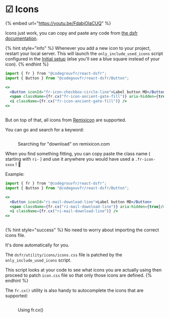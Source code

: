 # ☑ Icons

{% embed url="https://youtu.be/FdabjOlaCUQ" %}

Icons just work, you can copy and paste any code from [the dsfr documentation](https://www.systeme-de-design.gouv.fr/elements-d-interface/fondamentaux-techniques/icone).

{% hint style="info" %}
Whenever you add a new icon to your project, restart your local server. This will launch the `only_include_used_icons` script configured in the [Initial setup](./) (else you'll see a blue square instead of your icon).
{% endhint %}

```jsx
import { fr } from "@codegrouvfr/react-dsfr";
import { Button } from "@codegouvfr/react-dsfr/Button";

<>
  <Button iconId="fr-icon-checkbox-circle-line">Label button MD</Button>
  <span className={fr.cx("fr-icon-ancient-gate-fill")} aria-hidden={true}/>
  <i className={fr.cx("fr-icon-ancient-gate-fill")} />
<>
```

<figure><img src=".gitbook/assets/image (5) (1).png" alt=""><figcaption></figcaption></figure>

But on top of that, all icons from [Remixicon](https://remixicon.com/) are supported.

You can go and search for a keyword:

<figure><img src=".gitbook/assets/image (2) (1) (1).png" alt=""><figcaption><p>Searching for "download" on remixicon.com</p></figcaption></figure>

When you find something fitting, you can copy paste the class name ( starting with `ri-` ) and use it anywhere you would have used a `.fr-icon-xxxx` ! 🚀

Example:

```jsx
import { fr } from "@codegrouvfr/react-dsfr";
import { Button } from "@codegouvfr/react-dsfr/Button";

<>
  <Button iconId="ri-mail-download-line">Label button MD</Button>
  <span className={fr.cx("ri-mail-download-line")} aria-hidden={true}/>
  <i className={fr.cx("ri-mail-download-line")} />
<>
```

<figure><img src=".gitbook/assets/image (7) (1).png" alt=""><figcaption></figcaption></figure>

{% hint style="success" %}
No need to worry about importing the correct icons file.

It's done automatically for you.

The `dsfr/utility/icons/icons.css` file is patched by the `only_include_used_icons` script.

This script looks at your code to see what icons you are actually using then proceed to patch `icon.css` file so that only those icons are defined.
{% endhint %}

The `fr.cx()` utility is also handy to autocomplete the icons that are supported:

<figure><img src=".gitbook/assets/frcx (1).gif" alt=""><figcaption><p>Using fr.cx()</p></figcaption></figure>
